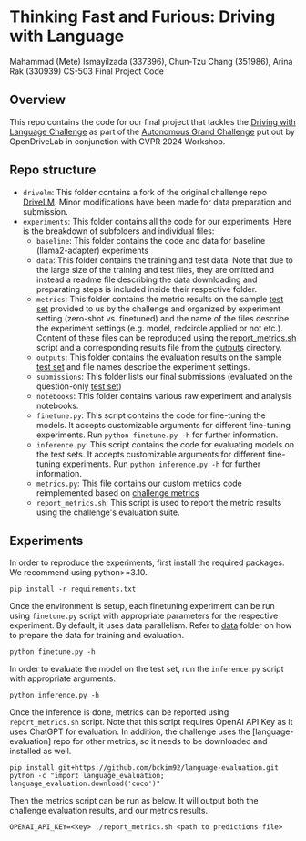 # Thinking Fast and Furious: Driving with Language
Mahammad (Mete) Ismayilzada (337396), Chun-Tzu Chang (351986), Arina Rak (330939)
CS-503 Final Project Code

## Overview
This repo contains the code for our final project that tackles the [Driving with Language Challenge](https://huggingface.co/spaces/AGC2024/driving-with-language-2024) as part of the [Autonomous Grand Challenge](https://opendrivelab.com/challenge2024/) put out by OpenDriveLab in conjunction with CVPR 2024 Workshop.

## Repo structure
- `drivelm`: This folder contains a fork of the original challenge repo [DriveLM](https://github.com/OpenDriveLab/DriveLM). Minor modifications have been made for data preparation and submission.
- `experiments`: This folder contains all the code for our experiments. Here is the breakdown of subfolders and individual files:
    - `baseline`: This folder contains the code and data for baseline (llama2-adapter) experiments
    - `data`: This folder contains the training and test data. Note that due to the large size of the training and test files, they are omitted and instead a readme file describing the data downloading and preparating steps is included inside their respective folder.
    - `metrics`: This folder contains the metric results on the sample [test set](experiments/data/test/test_eval.json) provided to us by the challenge and organized by experiment setting (zero-shot vs. finetuned) and the name of the files describe the experiment settings (e.g. model, redcircle applied or not etc.). Content of these files can be reproduced using the [report_metrics.sh](experiments/report_metrics.sh) script and a corresponding results file from the [outputs](experiments/outputs) directory.
    - `outputs`: This folder contains the evaluation results on the sample [test set](experiments/data/test/test_eval.json) and file names describe the experiment settings.
    - `submissions`: This folder lists our final submissions (evaluated on the question-only [test set](https://huggingface.co/datasets/OpenDriveLab/DriveLM/blob/main/v1_1_val_nus_q_only.json))
    - `notebooks`: This folder contains various raw experiment and analysis notebooks.
    - `finetune.py`: This script contains the code for fine-tuning the models. It accepts customizable arguments for different fine-tuning experiments. Run `python finetune.py -h` for further information.
    - `inference.py`: This script contains the code for evaluating models on the test sets. It accepts customizable arguments for different fine-tuning experiments. Run `python inference.py -h` for further information.
    - `metrics.py`: This file contains our custom metrics code reimplemented based on [challenge metrics](drivelm/challenge/evaluation.py)
    - `report_metrics.sh`: This script is used to report the metric results using the challenge's evaluation suite.

## Experiments
In order to reproduce the experiments, first install the required packages. We recommend using python>=3.10.
```
pip install -r requirements.txt
```

Once the environment is setup, each finetuning experiment can be run using `finetune.py` script with appropriate parameters for the respective experiment. By default, it uses data parallelism. Refer to [data](experiments/data/) folder on how to prepare the data for training and evaluation.

```
python finetune.py -h
```

In order to evaluate the model on the test set, run the `inference.py` script with appropriate arguments.

```
python inference.py -h
```

Once the inference is done, metrics can be reported using `report_metrics.sh` script. Note that this script requires OpenAI API Key as it uses ChatGPT for evaluation. In addition, the challenge uses the [language-evaluation] repo for other metrics, so it needs to be downloaded and installed as well.

```
pip install git+https://github.com/bckim92/language-evaluation.git
python -c "import language_evaluation; language_evaluation.download('coco')"
```

Then the metrics script can be run as below. It will output both the challenge evaluation results, and our metrics results.
```
OPENAI_API_KEY=<key> ./report_metrics.sh <path to predictions file>
```